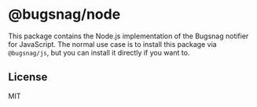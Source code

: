# @bugsnag/node

This package contains the Node.js implementation of the Bugsnag notifier for JavaScript. The normal use case is to install this package via `@bugsnag/js`, but you can install it directly if you want to.

## License
MIT
